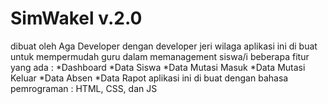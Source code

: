 # SimWakel v.2.0
dibuat oleh Aga Developer dengan developer jeri wilaga
aplikasi ini di buat untuk mempermudah guru dalam memanagement siswa/i 
beberapa fitur yang ada :
  *Dashboard
  *Data Siswa
  *Data Mutasi Masuk
  *Data Mutasi Keluar
  *Data Absen
  *Data Rapot
aplikasi ini di buat dengan bahasa pemrograman : HTML, CSS, dan JS
